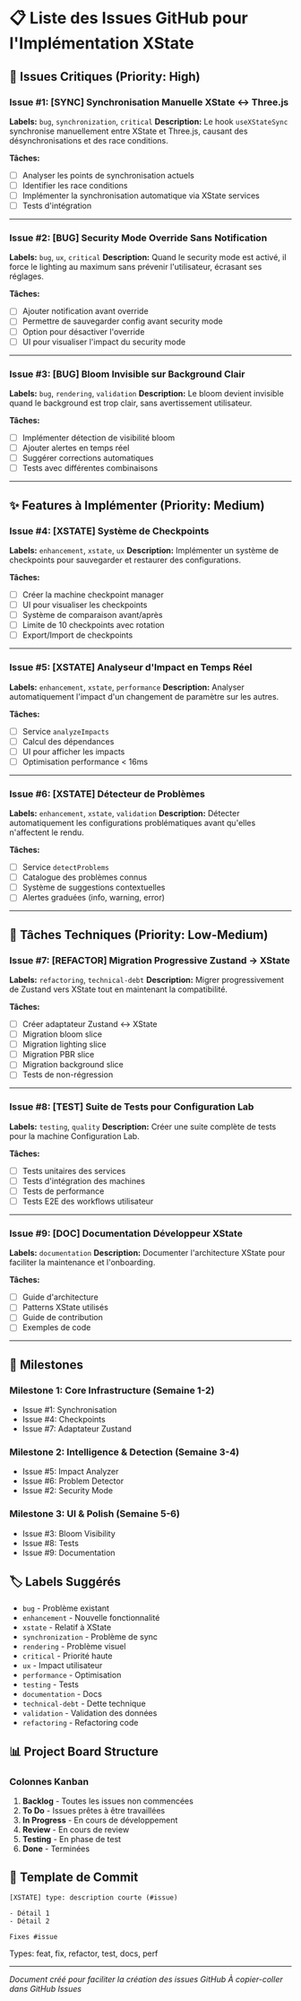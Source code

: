 # 📋 Liste des Issues GitHub pour l'Implémentation XState

## 🚨 Issues Critiques (Priority: High)

### Issue #1: [SYNC] Synchronisation Manuelle XState ↔ Three.js
**Labels:** `bug`, `synchronization`, `critical`
**Description:**
Le hook `useXStateSync` synchronise manuellement entre XState et Three.js, causant des désynchronisations et des race conditions.

**Tâches:**
- [ ] Analyser les points de synchronisation actuels
- [ ] Identifier les race conditions
- [ ] Implémenter la synchronisation automatique via XState services
- [ ] Tests d'intégration

---

### Issue #2: [BUG] Security Mode Override Sans Notification
**Labels:** `bug`, `ux`, `critical`
**Description:**
Quand le security mode est activé, il force le lighting au maximum sans prévenir l'utilisateur, écrasant ses réglages.

**Tâches:**
- [ ] Ajouter notification avant override
- [ ] Permettre de sauvegarder config avant security mode
- [ ] Option pour désactiver l'override
- [ ] UI pour visualiser l'impact du security mode

---

### Issue #3: [BUG] Bloom Invisible sur Background Clair
**Labels:** `bug`, `rendering`, `validation`
**Description:**
Le bloom devient invisible quand le background est trop clair, sans avertissement utilisateur.

**Tâches:**
- [ ] Implémenter détection de visibilité bloom
- [ ] Ajouter alertes en temps réel
- [ ] Suggérer corrections automatiques
- [ ] Tests avec différentes combinaisons

---

## ✨ Features à Implémenter (Priority: Medium)

### Issue #4: [XSTATE] Système de Checkpoints
**Labels:** `enhancement`, `xstate`, `ux`
**Description:**
Implémenter un système de checkpoints pour sauvegarder et restaurer des configurations.

**Tâches:**
- [ ] Créer la machine checkpoint manager
- [ ] UI pour visualiser les checkpoints
- [ ] Système de comparaison avant/après
- [ ] Limite de 10 checkpoints avec rotation
- [ ] Export/Import de checkpoints

---

### Issue #5: [XSTATE] Analyseur d'Impact en Temps Réel
**Labels:** `enhancement`, `xstate`, `performance`
**Description:**
Analyser automatiquement l'impact d'un changement de paramètre sur les autres.

**Tâches:**
- [ ] Service `analyzeImpacts`
- [ ] Calcul des dépendances
- [ ] UI pour afficher les impacts
- [ ] Optimisation performance < 16ms

---

### Issue #6: [XSTATE] Détecteur de Problèmes
**Labels:** `enhancement`, `xstate`, `validation`
**Description:**
Détecter automatiquement les configurations problématiques avant qu'elles n'affectent le rendu.

**Tâches:**
- [ ] Service `detectProblems`
- [ ] Catalogue des problèmes connus
- [ ] Système de suggestions contextuelles
- [ ] Alertes graduées (info, warning, error)

---

## 🔧 Tâches Techniques (Priority: Low-Medium)

### Issue #7: [REFACTOR] Migration Progressive Zustand → XState
**Labels:** `refactoring`, `technical-debt`
**Description:**
Migrer progressivement de Zustand vers XState tout en maintenant la compatibilité.

**Tâches:**
- [ ] Créer adaptateur Zustand ↔ XState
- [ ] Migration bloom slice
- [ ] Migration lighting slice
- [ ] Migration PBR slice
- [ ] Migration background slice
- [ ] Tests de non-régression

---

### Issue #8: [TEST] Suite de Tests pour Configuration Lab
**Labels:** `testing`, `quality`
**Description:**
Créer une suite complète de tests pour la machine Configuration Lab.

**Tâches:**
- [ ] Tests unitaires des services
- [ ] Tests d'intégration des machines
- [ ] Tests de performance
- [ ] Tests E2E des workflows utilisateur

---

### Issue #9: [DOC] Documentation Développeur XState
**Labels:** `documentation`
**Description:**
Documenter l'architecture XState pour faciliter la maintenance et l'onboarding.

**Tâches:**
- [ ] Guide d'architecture
- [ ] Patterns XState utilisés
- [ ] Guide de contribution
- [ ] Exemples de code

---

## 🎯 Milestones

### Milestone 1: Core Infrastructure (Semaine 1-2)
- Issue #1: Synchronisation
- Issue #4: Checkpoints
- Issue #7: Adaptateur Zustand

### Milestone 2: Intelligence & Detection (Semaine 3-4)
- Issue #5: Impact Analyzer
- Issue #6: Problem Detector
- Issue #2: Security Mode

### Milestone 3: UI & Polish (Semaine 5-6)
- Issue #3: Bloom Visibility
- Issue #8: Tests
- Issue #9: Documentation

## 🏷️ Labels Suggérés

- `bug` - Problème existant
- `enhancement` - Nouvelle fonctionnalité
- `xstate` - Relatif à XState
- `synchronization` - Problème de sync
- `rendering` - Problème visuel
- `critical` - Priorité haute
- `ux` - Impact utilisateur
- `performance` - Optimisation
- `testing` - Tests
- `documentation` - Docs
- `technical-debt` - Dette technique
- `validation` - Validation des données
- `refactoring` - Refactoring code

## 📊 Project Board Structure

### Colonnes Kanban
1. **Backlog** - Toutes les issues non commencées
2. **To Do** - Issues prêtes à être travaillées
3. **In Progress** - En cours de développement
4. **Review** - En cours de review
5. **Testing** - En phase de test
6. **Done** - Terminées

## 🔗 Template de Commit

```
[XSTATE] type: description courte (#issue)

- Détail 1
- Détail 2

Fixes #issue
```

Types: feat, fix, refactor, test, docs, perf

---

*Document créé pour faciliter la création des issues GitHub*
*À copier-coller dans GitHub Issues*